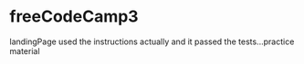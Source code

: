 # freeCodeCamp3
landingPage
used the instructions actually and it passed the tests...practice material
